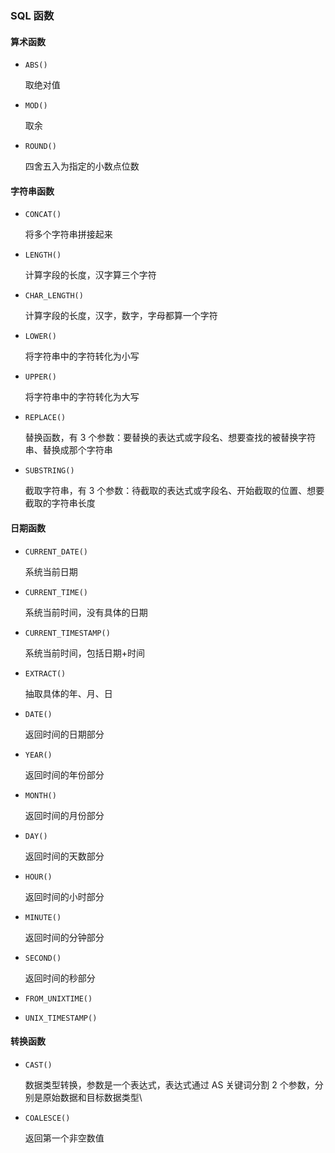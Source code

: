 ### SQL 函数

#### 算术函数

* `ABS()`

  取绝对值

* `MOD()`

  取余

* `ROUND()`

  四舍五入为指定的小数点位数

#### 字符串函数

* `CONCAT()`

  将多个字符串拼接起来

* `LENGTH()`

  计算字段的长度，汉字算三个字符

* `CHAR_LENGTH()`

  计算字段的长度，汉字，数字，字母都算一个字符

* `LOWER()`

  将字符串中的字符转化为小写

* `UPPER()`

  将字符串中的字符转化为大写

* `REPLACE()`

  替换函数，有 3 个参数：要替换的表达式或字段名、想要查找的被替换字符串、替换成那个字符串

* `SUBSTRING()`

  截取字符串，有 3 个参数：待截取的表达式或字段名、开始截取的位置、想要截取的字符串长度

#### 日期函数

* `CURRENT_DATE()`

  系统当前日期

* `CURRENT_TIME()`

  系统当前时间，没有具体的日期

* `CURRENT_TIMESTAMP()`

  系统当前时间，包括日期+时间

* `EXTRACT()`

  抽取具体的年、月、日

* `DATE()`

  返回时间的日期部分

* `YEAR()`

  返回时间的年份部分

* `MONTH()`

  返回时间的月份部分

* `DAY()`

  返回时间的天数部分

* `HOUR()`

  返回时间的小时部分

* `MINUTE()`

  返回时间的分钟部分

* `SECOND()`

  返回时间的秒部分

* `FROM_UNIXTIME()`

* `UNIX_TIMESTAMP()`

#### 转换函数

* `CAST()`

  数据类型转换，参数是一个表达式，表达式通过 AS 关键词分割  2 个参数，分别是原始数据和目标数据类型\

* `COALESCE()`

  返回第一个非空数值